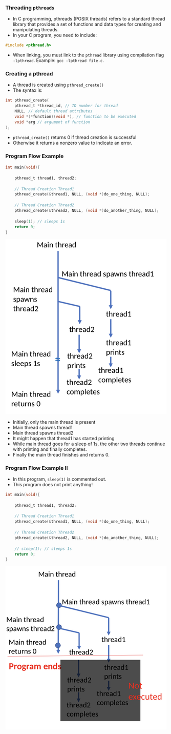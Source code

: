 ### Threading ```pthreads```

- In C programming, pthreads (POSIX threads) refers to a standard thread library that provides a set of functions and data types for creating and manipulating threads.
- In your C program, you need to include:

```c
#include <pthread.h>
```
- When linking, you must link to the ```pthread``` library using compilation flag ```-lpthread```. Example: ```gcc -lpthread file.c```.

### Creating a pthread 

- A thread is created using ```pthread_create()```
- The syntax is:

```c
int pthread_create(
    pthread_t *thread_id, // ID number for thread
    NULL, // default thread attributes
    void *(*function)(void *), // function to be executed 
    void *arg // argument of function
);
```

- ```pthread_create()``` returns 0 if thread creation is successful 
- Otherwise it returns a nonzero value to indicate an error.

### Program Flow Example
```c
int main(void){
    
    pthread_t thread1, thread2;
    
    // Thread Creation Thread1
    pthread_create(&thread1, NULL, (void *)do_one_thing, NULL);
    
    // Thread Creation Thread2
    pthread_create(&thread2, NULL, (void *)do_another_thing, NULL);
    
    sleep(1); // sleeps 1s
    return 0;
}
```
![diagram1.jpeg](../images/diagram1.jpeg)

- Initially, only the main thread is present
- Main thread spawns thread1
- Main thread spawns thread2
- It might happen that thread1 has started printing
- While main thread goes for a sleep of 1s, the other two threads continue with printing and finally completes.
- Finally the main thread finishes and returns 0.

### Program Flow Example II
- In this program, ```sleep(1)``` is commented out.
- This program does not print anything!
```c
int main(void){
    
    pthread_t thread1, thread2;
    
    // Thread Creation Thread1
    pthread_create(&thread1, NULL, (void *)do_one_thing, NULL);
    
    // Thread Creation Thread2
    pthread_create(&thread2, NULL, (void *)do_another_thing, NULL);
    
    // sleep(1); // sleeps 1s
    return 0;
}
```
![diagram2.jpeg](../images/diagram2.jpeg)